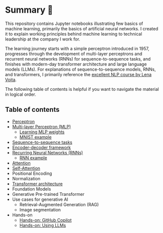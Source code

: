 # Summary 🤖

This repository contains Jupyter notebooks illustrating few basics of machine learning, primarily the basics of artificial neural networks. I created it to explain working principles behind machine learning to technical leadership at the company I work for.

The learning journey starts with a simple perceptron introduced in 1957, progresses through the development of multi-layer perceptrons and recurrent neural networks (RNNs) for sequence-to-sequence tasks, and finishes with modern-day transformer architecture and large language models (LLMs). For explanations of sequence-to-sequence models, RNNs, and transformers, I primarily reference the [excellent NLP course by Lena Voita](https://lena-voita.github.io/nlp_course.html).

The following table of contents is helpful if you want to navigate the material in logical order.

## Table of contents

* [Perceptron](notebooks/perceptron.ipynb)
* [Multi-layer Perceptron (MLP)](notebooks/multi-layer-perceptron.ipynb)
  * [Learning MLP weights](notebooks/mlp-training.ipynb)
  * [MNIST example](notebooks/mnist.ipynb)
* [Sequence-to-sequence tasks](https://lena-voita.github.io/nlp_course/seq2seq_and_attention.html#seq2seq_basics_intro)
* [Encoder-decoder framework](https://lena-voita.github.io/nlp_course/seq2seq_and_attention.html#enc_dec_framework)
* [Recurring Neural Networks (RNNs)](https://lena-voita.github.io/nlp_course/seq2seq_and_attention.html#seq2seq_simple_rnn)
  * [RNN example](notebooks/rnn.ipynb)
* [Attention](https://lena-voita.github.io/nlp_course/seq2seq_and_attention.html#attention)
* [Self-Attention](https://lena-voita.github.io/nlp_course/seq2seq_and_attention.html#self_attention)
* Positional Encoding
* Normalization
* [Transformer architecture](https://lena-voita.github.io/nlp_course/seq2seq_and_attention.html#transformer_model_architecture)
* Foundation Models
* Generative Pre-trained Transformer
* Use cases for generative AI
  * Retrieval-Augmented Generation (RAG)
  * Image segmentation
* Hands-on 
  * [Hands-on: GitHub Copilot](notebooks/github-copilot-exercise.md)
  * [Hands-on: Using LLMs]()
